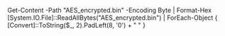 Get-Content -Path "AES_encrypted.bin" -Encoding Byte | Format-Hex
[System.IO.File]::ReadAllBytes("AES_encrypted.bin") | ForEach-Object { [Convert]::ToString($_, 2).PadLeft(8, '0') + " " }                                        
